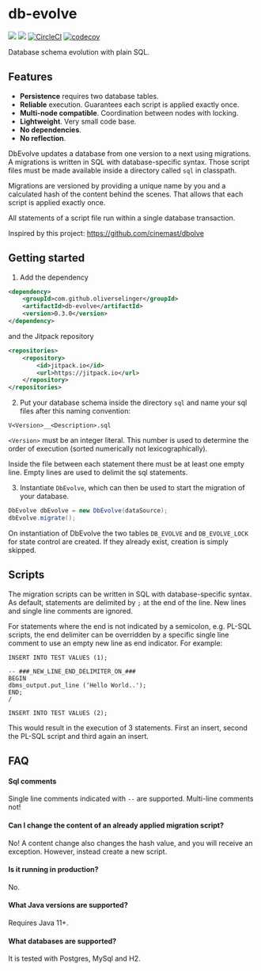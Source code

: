 # db-evolve

[![](https://img.shields.io/maven-central/v/com.github.oliverselinger/db-evolve)]()
[![](https://jitpack.io/v/oliverselinger/db-evolve.svg)](https://jitpack.io/#oliverselinger/db-evolve)
[![CircleCI](https://circleci.com/gh/oliverselinger/db-evolve.svg?style=svg)](https://circleci.com/gh/oliverselinger/db-evolve)
[![codecov](https://codecov.io/gh/oliverselinger/db-evolve/branch/main/graph/badge.svg?token=K68CRS0CFQ)](https://codecov.io/gh/oliverselinger/db-evolve)

Database schema evolution with plain SQL.

## Features

* **Persistence** requires two database tables.
* **Reliable** execution. Guarantees each script is applied exactly once.
* **Multi-node compatible**. Coordination between nodes with locking.
* **Lightweight**. Very small code base.
* **No dependencies**.
* **No reflection**.

DbEvolve updates a database from one version to a next using migrations. A migrations is written in SQL with database-specific syntax. Those script files must be made available inside a directory called `sql` in classpath.

Migrations are versioned by providing a unique name by you and a calculated hash of the content behind the scenes. That allows that each script is applied exactly once. 

All statements of a script file run within a single database transaction.

Inspired by this project: https://github.com/cinemast/dbolve

## Getting started

1.  Add the dependency
```xml
<dependency>
    <groupId>com.github.oliverselinger</groupId>
    <artifactId>db-evolve</artifactId>
    <version>0.3.0</version>
</dependency>
```

and the Jitpack repository
```xml
<repositories>
    <repository>
        <id>jitpack.io</id>
        <url>https://jitpack.io</url>
    </repository>
</repositories>
```

2. Put your database schema inside the directory `sql` and name your sql files after this naming convention:

`V<Version>__<Description>.sql`

`<Version>` must be an integer literal. This number is used to determine the order of execution (sorted numerically not lexicographically). 

Inside the file between each statement there must be at least one empty line. Empty lines are used to delimit the sql statements.

3. Instantiate `DbEvolve`, which can then be used to start the migration of your database.

```java
DbEvolve dbEvolve = new DbEvolve(dataSource);
dbEvolve.migrate();
```

On instantiation of DbEvolve the two tables `DB_EVOLVE` and `DB_EVOLVE_LOCK` for state control are created. If they already exist, creation is simply skipped.  

## Scripts

The migration scripts can be written in SQL with database-specific syntax. As default, statements are delimited by `;` at the end of the line. New lines and single line comments are ignored.

For statements where the end is not indicated by a semicolon, e.g. PL-SQL scripts, the end delimiter can be overridden by a specific single line comment to use an empty new line as end indicator. For example:

```
INSERT INTO TEST VALUES (1);

-- ###_NEW_LINE_END_DELIMITER_ON_###
BEGIN
dbms_output.put_line (‘Hello World..');
END;
/

INSERT INTO TEST VALUES (2);
```

This would result in the execution of 3 statements. First an insert, second the PL-SQL script and third again an insert.

## FAQ

#### Sql comments

Single line comments indicated with `--` are supported. Multi-line comments not!

#### Can I change the content of an already applied migration script?

No! A content change also changes the hash value, and you will receive an exception. However, instead create a new script.

#### Is it running in production?

No.

#### What Java versions are supported?

Requires Java 11+.

#### What databases are supported?

It is tested with Postgres, MySql and H2.
